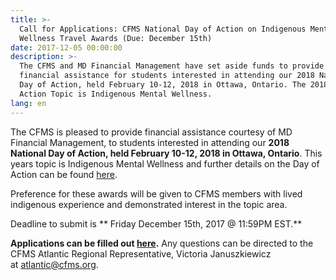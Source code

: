 ```yaml
---
title: >-
  Call for Applications: CFMS National Day of Action on Indigenous Mental
  Wellness Travel Awards (Due: December 15th)
date: 2017-12-05 00:00:00
description: >-
  The CFMS and MD Financial Management have set aside funds to provide partial
  financial assistance for students interested in attending our 2018 National
  Day of Action, held February 10-12, 2018 in Ottawa, Ontario. The 2018 Day of
  Action Topic is Indigenous Mental Wellness.
lang: en
---
```



The CFMS is pleased to provide financial assistance courtesy of MD Financial Management, to students interested in attending our **2018 National Day of Action, held February 10-12, 2018 in Ottawa, Ontario**. This years topic is Indigenous Mental Wellness and further details on the Day of Action can be found&nbsp;[here](https://www.cfms.org/what-we-do/advocacy/day-of-action.html).

Preference for these awards will be given to CFMS members with lived indigenous experience and demonstrated interest in the topic area.

Deadline to submit is \*\* Friday December 15th, 2017 @ 11:59PM EST.\*\*

**Applications can be filled out&nbsp;[here](https://goo.gl/forms/r6BdgoLEn4ACUCFv2).** Any questions can be directed to the CFMS Atlantic Regional Representative, Victoria Januszkiewicz at&nbsp;[atlantic@cfms.org](javascript:void(location.href='mailto:'+String.fromCharCode(97,116,108,97,110,116,105,99,64,99,102,109,115,46,111,114,103))).
